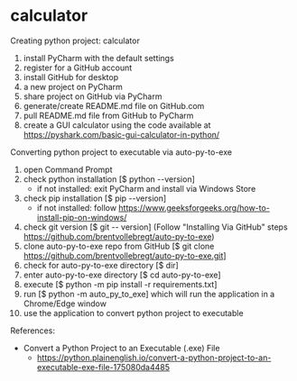# calculator

Creating python project: calculator
1. install PyCharm with the default settings
2. register for a GitHub account
3. install GitHub for desktop
4.  a new project on PyCharm
5. share project on GitHub via PyCharm
6. generate/create README.md file on GitHub.com
7. pull README.md file from GitHub to PyCharm
8. create a GUI calculator using the code available at https://pyshark.com/basic-gui-calculator-in-python/

Converting python project to executable via auto-py-to-exe
1. open Command Prompt
2. check python installation [$ python --version]
   - if not installed: exit PyCharm and install via Windows Store 
3. check pip installation [$ pip --version]
   - if not installed: follow https://www.geeksforgeeks.org/how-to-install-pip-on-windows/
4. check git version [$ git -- version]
(Follow "Installing Via GitHub" steps https://github.com/brentvollebregt/auto-py-to-exe)
5. clone auto-py-to-exe repo from GitHub [$ git clone https://github.com/brentvollebregt/auto-py-to-exe.git]
6. check for auto-py-to-exe directory [$ dir]
7. enter auto-py-to-exe directory [$ cd auto-py-to-exe]
8. execute [$ python -m pip install -r requirements.txt]
9. run [$ python -m auto_py_to_exe] which will run the application in a Chrome/Edge window
10. use the application to convert python project to executable

References:
- Convert a Python Project to an Executable (.exe) File
  - https://python.plainenglish.io/convert-a-python-project-to-an-executable-exe-file-175080da4485